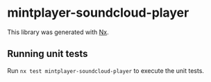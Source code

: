 # mintplayer-soundcloud-player

This library was generated with [Nx](https://nx.dev).

## Running unit tests

Run `nx test mintplayer-soundcloud-player` to execute the unit tests.

